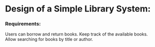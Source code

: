 # Design of a Simple Library System:

### Requirements:

Users can borrow and return books.
Keep track of the available books.
Allow searching for books by title or author.

